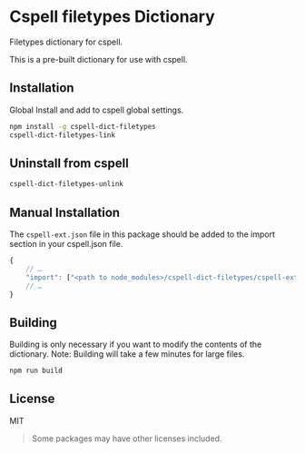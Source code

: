 # Cspell filetypes Dictionary

Filetypes dictionary for cspell.

This is a pre-built dictionary for use with cspell.

## Installation

Global Install and add to cspell global settings.

```sh
npm install -g cspell-dict-filetypes
cspell-dict-filetypes-link
```

## Uninstall from cspell

```sh
cspell-dict-filetypes-unlink
```

## Manual Installation

The `cspell-ext.json` file in this package should be added to the import section in your cspell.json file.

```javascript
{
    // …
    "import": ["<path to node_modules>/cspell-dict-filetypes/cspell-ext.json"],
    // …
}
```

## Building

Building is only necessary if you want to modify the contents of the dictionary.  Note: Building will take a few minutes for large files.

```sh
npm run build
```

## License

MIT
> Some packages may have other licenses included.
